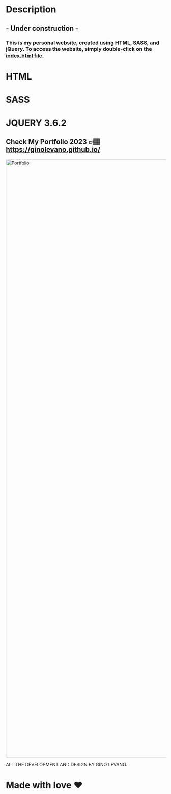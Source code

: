 # Description
## - Under construction -
### This is my personal website, created using HTML, SASS, and jQuery. To access the website, simply double-click on the index.html file.


# HTML
# SASS
# JQUERY 3.6.2

## Check My Portfolio 2023 👉🏽  https://ginolevano.github.io/
<img width="1878" alt="Portfolio" src="https://user-images.githubusercontent.com/95493476/208790864-90df9361-8c16-4b7f-8820-7369b1d38dbb.png">


ALL THE DEVELOPMENT AND DESIGN BY GINO LEVANO.

# Made with love ❤️

